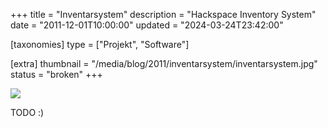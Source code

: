 +++
title = "Inventarsystem"
description = "Hackspace Inventory System"
date = "2011-12-01T10:00:00"
updated = "2024-03-24T23:42:00"

[taxonomies]
type = ["Projekt", "Software"]

[extra]
thumbnail = "/media/blog/2011/inventarsystem/inventarsystem.jpg"
status = "broken"
+++

![](/media/blog/2011/inventarsystem/inventarsystem.jpg)

TODO :)
